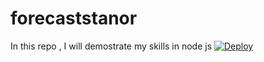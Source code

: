 # forecaststanor
In this repo , I will demostrate my skills in node js
[![Deploy](https://www.herokucdn.com/deploy/button.svg)](https://heroku.com/deploy?template=https://github.com/heroku/forecaststanor)
